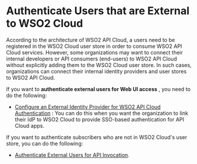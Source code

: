 # Authenticate Users that are External to WSO2 Cloud

According to the architecture of WSO2 API Cloud, a users need to be
registered in the WSO2 Cloud user store in order to consume WSO2 API Cloud
services. However, some organizations may want to connect their internal
developers or API consumers (end-users) to WSO2 API Cloud without explicitly
adding them to the WSO2 Cloud user store. In such cases, organizations can
connect their internal identity providers and user stores to WSO2 API
Cloud.

If you want to **authenticate external users for Web UI access** , you need to do
the following:

-   [Configure an External Identity Provider for WSO2 API Cloud
    Authentication](../configure-an-external-identity-provider-for-api-cloud-authentication)
    : You can do this when you want the organization to link their IdP to
    WSO2 Cloud to provide SSO-based authentication for API
    Cloud apps.

If you want to authenticate subscribers who are not in WSO2 Cloud's user store, you can do the following:

-   [Authenticate External Users for API Invocation](../authenticate-external-users-for-api-invocations).
